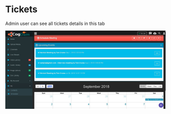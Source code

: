 # Tickets

Admin user can see all tickets details in this tab

![](../../.gitbook/assets/image%20%2887%29.png)


